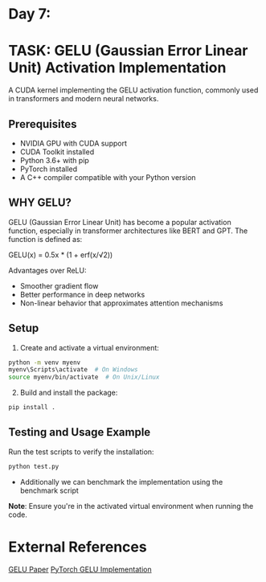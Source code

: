 # Day 7:
# TASK: GELU (Gaussian Error Linear Unit) Activation Implementation

A CUDA kernel implementing the GELU activation function, commonly used in transformers and modern neural networks.

## Prerequisites
- NVIDIA GPU with CUDA support
- CUDA Toolkit installed
- Python 3.6+ with pip
- PyTorch installed
- A C++ compiler compatible with your Python version

## WHY GELU?

GELU (Gaussian Error Linear Unit) has become a popular activation function, especially in transformer architectures like BERT and GPT. The function is defined as:

GELU(x) = 0.5x * (1 + erf(x/√2))

Advantages over ReLU:
- Smoother gradient flow
- Better performance in deep networks
- Non-linear behavior that approximates attention mechanisms

## Setup
1. Create and activate a virtual environment:

```bash
python -m venv myenv
myenv\Scripts\activate  # On Windows
source myenv/bin/activate  # On Unix/Linux
```

2. Build and install the package:

```bash
pip install .
```

## Testing and Usage Example
Run the test scripts to verify the installation:

```python
python test.py
```

- Additionally we can benchmark the implementation using the benchmark script

**Note**: Ensure you're in the activated virtual environment when running the code.

# External References

[GELU Paper](https://arxiv.org/abs/1606.08415)
[PyTorch GELU Implementation](https://pytorch.org/docs/stable/generated/torch.nn.GELU.html)
